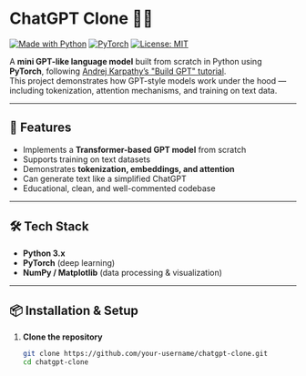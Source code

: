 # ChatGPT Clone 💬🧠

[![Made with Python](https://img.shields.io/badge/Made%20with-Python-3776AB?logo=python&logoColor=white)](https://www.python.org/)
[![PyTorch](https://img.shields.io/badge/Framework-PyTorch-EE4C2C?logo=pytorch&logoColor=white)](https://pytorch.org/)
[![License: MIT](https://img.shields.io/badge/License-MIT-green.svg)](LICENSE)

A **mini GPT-like language model** built from scratch in Python using **PyTorch**, following [Andrej Karpathy’s "Build GPT" tutorial](https://youtu.be/kCc8FmEb1nY).  
This project demonstrates how GPT-style models work under the hood — including tokenization, attention mechanisms, and training on text data.  

---

## 🚀 Features
- Implements a **Transformer-based GPT model** from scratch  
- Supports training on text datasets  
- Demonstrates **tokenization, embeddings, and attention**  
- Can generate text like a simplified ChatGPT  
- Educational, clean, and well-commented codebase  

---

## 🛠️ Tech Stack
- **Python 3.x**  
- **PyTorch** (deep learning)  
- **NumPy / Matplotlib** (data processing & visualization)  

---

## 📦 Installation & Setup

1. **Clone the repository**  
   ```bash
   git clone https://github.com/your-username/chatgpt-clone.git
   cd chatgpt-clone
